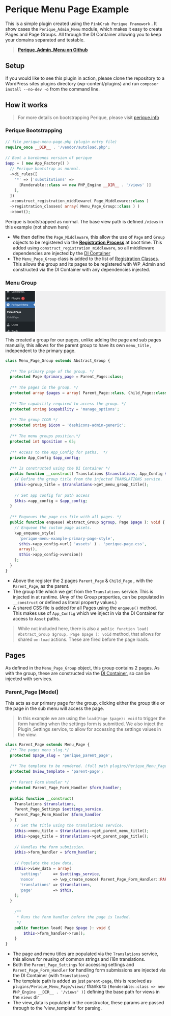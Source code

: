 # Perique Menu Page Example

This is a simple plugin created using the `PinkCrab Perique Framework` . It show cases the `Perique_Admin_Menu` module, which makes it easy to create Pages and Page Groups. All through the DI Container allowing you to keep your domains separated and testable.

> [**Perique_Admin_Menu on Github**](https://github.com/Pink-Crab/Perique_Admin_Menu)

## Setup

If you would like to see this plugin in action, please clone the repository to a WordPress sites plugins directory (wp-content/plugins) and run `composer install --no-dev -o` from the command line.

## How it works

> For more details on bootstrapping Perique, please visit [perique.info](https://perique.info)

### Perique Bootstrapping

```php
// file perique-menu-page.php (plugin entry file)
require_once __DIR__ . '/vendor/autoload.php';

// Boot a barebones version of perique
$app = ( new App_Factory() )
  // Perique bootstrap as normal. 
  ->di_rules([
    '*' => ['substitutions' => 
      [Renderable::class => new PHP_Engine __DIR__ . '/views' )] 
    ],
  ])    
  ->construct_registration_middleware( Page_Middleware::class )
  ->registration_classes( array( Menu_Page_Group::class ) )
  ->boot();
```

Perique is bootstrapped as normal. The base view path is defined `/views` in this example (not shown here)
* We then define the `Page_Middleware`, this allow the use of `Page` and `Group` objects to be registered via the [**Registration Process**](https://perique.info/core/Registration/) at boot time. This added using `construct_registration_middleware`, so all middleware dependencies are injected by the [DI Container](https://perique.info/core/DI)
* The `Menu_Page_Group` class is added to the list of [Registration Classes](https://perique.info/core/App/setup#configregistrationphp). This allows the group and its pages to be registered with WP_Admin and constructed via the DI Container with any dependencies injected.

### Menu Group

![Menu Group in WP Admin](docs/Menu_Group_Preview.png)

This created a group for our pages, unlike adding the page and sub pages manually, this allows for the parent group to have its own `menu_title` , independent to the primary page.

```php
class Menu_Page_Group extends Abstract_Group {

  /** The primary page of the group. */
  protected Page $primary_page = Parent_Page::class;

  /** The pages in the group. */
  protected array $pages = array( Parent_Page::class, Child_Page::class );

  /** The capability required to access the group. */
  protected string $capability = 'manage_options';

  /** The group ICON */
  protected string $icon = 'dashicons-admin-generic';

  /** The menu groups position.*/
  protected int $position = 65;

  /** Access to the App_Config for paths.  */
  private App_Config $app_config;

  /** Is constructed using the DI Container */
  public function __construct( Translations $translations, App_Config $app_config ) {
    // Define the group title from the injected TRANSLATIONS service.
    $this->group_title = $translations->get_menu_group_title();

    // Set app config for path access
    $this->app_config = $app_config;
  }

  /** Enqueues the page css file with all pages. */
  public function enqueue( Abstract_Group $group, Page $page ): void {
    // Enqueue the custom page assets.
    \wp_enqueue_style(
      'perique-menu-example-primary-page-style',
      $this->app_config->url( 'assets' ) . 'perique-page.css',
      array(),
      $this->app_config->version()
    );
  }
}
```

* Above the register the 2 pages `Parent_Page` & `Child_Page` , with the `Parent_Page`, as the parent.
* The group title which we get from the `Translations` service. This is injected in at runtime. (Any of the Group properties, can be populated in `__construct` or defined as literal property values.)
* A shared CSS file is added for all Pages using the `enqueue()` method. This makes use of `App_Config` which we inject in via the DI Container for access to `Asset` paths.

> While not included here, there is also a `public function load( Abstract_Group $group, Page $page ): void` method, that allows for shared `on-load` actions. These are fired before the page loads.

## Pages

As defined in the `Menu_Page_Group` object, this group contains 2 pages. As with the group, these are constructed via the [DI Container](https://perique.info/core/DI), so can be injected with services.

### Parent_Page \[Model\]
This acts as our primary page for the group, clicking either the group title or the page in the sub menu will access the page.

> In this example we are using the `load(Page $page): void` to trigger the form handling when the settings form is submitted. We also inject the Plugin_Settings service, to allow for accessing the settings values in the view.

```php
class Parent_Page extends Menu_Page {
  /** The pages menu slug.*/
  protected $page_slug = 'perique_parent_page';

  /** The template to be rendered. (full path plugins/Perique_Menu_Page/views/parent-page.php)*/
  protected $view_template = 'parent-page';

  /** Parent Form Handler */
  protected Parent_Page_Form_Handler $form_handler;

  public function __construct(
    Translations $translations,
    Parent_Page_Settings $settings_service,
    Parent_Page_Form_Handler $form_handler
  ) {
    // Set the title using the translations service.
    $this->menu_title = $translations->get_parent_menu_title();
    $this->page_title = $translations->get_parent_page_title();

    // Handles the form submission.
    $this->form_handler = $form_handler;

    // Populate the view data.
    $this->view_data = array(
      'settings'     => $settings_service,
      'nonce'        => \wp_create_nonce( Parent_Page_Form_Handler::PARENT_PAGE_FORM_NONCE ),
      'translations' => $translations,
      'page'         => $this,
    );
  }

	/**
	 * Runs the form handler before the page is loaded.
	 */
	public function load( Page $page ): void {
		$this->form_handler->run();
	}
}
```
* The page and menu titles are populated via the `Translations` service, this allows for reusing of common strings and i18n translations.
* Both the `Parent_Page_Settings` for accessing settings and `Parent_Page_Form_Handler` for handling form submissions are injected via the DI Container (with `Translations`)
* The template path is added as just `parent-page`, this is resolved as `plugins/Perique_Menu_Page/views/` thanks to `[Renderable::class => new PHP_Engine __DIR__ . '/views' )]` defining the base path for views in the `views` dir
* The view_data is populated in the constructor, these params are passed through to the 'view_template' for parsing.